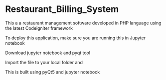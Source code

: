 # Restaurant_Billing_System
This a a restaurant management software developed in PHP language using the latest Codeigniter framework

To deploy this application, make sure you are running this in Jupyter notebook

Download jupyter notebook and pyqt tool

Import the file to your local folder and 

This is built using pyQt5 and jupyter notebook
